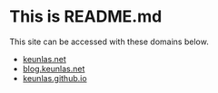 # This is README.md

This site can be accessed with these domains below.

- [keunlas.net](https://keunlas.net)
- [blog.keunlas.net](https://blog.keunlas.net)
- [keunlas.github.io](https://keunlas.github.io)